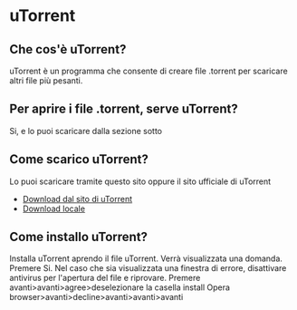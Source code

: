 # uTorrent
## Che cos'è uTorrent?
uTorrent è un programma che consente di creare file .torrent per scaricare altri file più pesanti.
## Per aprire i file .torrent, serve uTorrent?
Si, e lo puoi scaricare dalla sezione sotto
## Come scarico uTorrent?
Lo puoi scaricare tramite questo sito oppure il sito ufficiale di uTorrent
* [Download dal sito di uTorrent](https://download-hr.utorrent.com/track/stable/endpoint/utorrent/os/windows)
* [Download locale](https://vichingo455.github.io/uTorrent/uTorrent.exe)
## Come installo uTorrent?
Installa uTorrent aprendo il file uTorrent. Verrà visualizzata una domanda. Premere Si. Nel caso che sia visualizzata una finestra di errore, disattivare antivirus per l'apertura del file e riprovare. Premere avanti>avanti>agree>deselezionare la casella install Opera browser>avanti>decline>avanti>avanti>avanti
